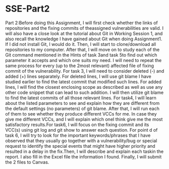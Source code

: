 # SSE-Part2
Part 2:Before doing this Assignment, I will first check whether the links of repositories and the fixing commits of theassigned vulnerabilities are valid. I will also have a close look at the tutorial about Git in Working Session 1, and also recall the knowledge I have gained about Git when doing Assignment1. If I did not install Git,  I  would  do  it.  Then,  I  will  start  to  clone/download  all  repositories  to  my computer.  After  that,  I  will  move  on  to  study  each  of  the  Git  command mentioned  in  the  Hints  of  task  3and  task  5to  find  out  which  parameter  it accepts and which one suits my need. I will need to repeat the same process for  every  (up  to  the 2most  relevant)  affected file  of fixing  commit  of  the vulnerability. For task 3, I will need to consider deleted (-) and added (+) lines separately. For deleted lines, I will use git blame I have studied earlier to find the  latest  commit  that  modified  such  lines.  For  added  lines, I  will  find  the closest enclosing scope as described as well as use any other code snippet that can lead to such addition. I will then utilize git blame to find the latest commits of all those relevant lines. For task4, I will learn about the listed parameters to see   and   explain   how   they   are   different   from   the   default   settings   (no parameters)  of  git  blame.  After  that,  I  will  run  each  of  them  to  see  whether they produce different VCCs for me. In case they give me different VCCs, and I will explain which oneI think give me the most satisfactory results.For task6, I  will  focus  on  the  fixing  commit  and  its  VCC(s)  using  git  log  and  git  show  to answer each question. For point d of task 6, I will try to look for the important keywords/phrases  that  I  have  observed  that  they  usually  go  together  with  a vulnerability/bug or  special  request  to  identify  the  special  events  that  might have higher priority and resulted in a delay in the fix.Then, I will describe and explain each taskin the report. I also fill in the Excel file the information I found. Finally, I will submit the 2 files to Canvas.
